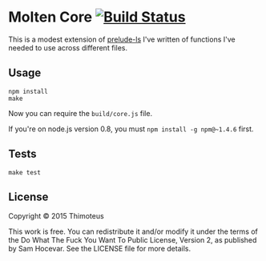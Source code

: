 # Molten Core [![Build Status](https://travis-ci.org/Thimoteus/molten-core.svg?branch=master)](https://travis-ci.org/Thimoteus/molten-core)

This is a modest extension of [prelude-ls](http://preludels.com/) I've written
of functions I've needed to use across different files.

## Usage

    npm install
    make

Now you can require the `build/core.js` file.

If you're on node.js version 0.8, you must `npm install -g npm@~1.4.6` first.

## Tests

    make test

## License

Copyright © 2015 Thimoteus

This work is free. You can redistribute it and/or modify it under the
terms of the Do What The Fuck You Want To Public License, Version 2,
as published by Sam Hocevar. See the LICENSE file for more details.
